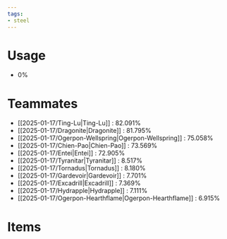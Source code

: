 ```yaml
---
tags:
- steel
---
```

# Usage
- 0%
# Teammates
- [[2025-01-17/Ting-Lu|Ting-Lu]] : 82.091%
- [[2025-01-17/Dragonite|Dragonite]] : 81.795%
- [[2025-01-17/Ogerpon-Wellspring|Ogerpon-Wellspring]] : 75.058%
- [[2025-01-17/Chien-Pao|Chien-Pao]] : 73.569%
- [[2025-01-17/Entei|Entei]] : 72.905%
- [[2025-01-17/Tyranitar|Tyranitar]] : 8.517%
- [[2025-01-17/Tornadus|Tornadus]] : 8.180%
- [[2025-01-17/Gardevoir|Gardevoir]] : 7.701%
- [[2025-01-17/Excadrill|Excadrill]] : 7.369%
- [[2025-01-17/Hydrapple|Hydrapple]] : 7.111%
- [[2025-01-17/Ogerpon-Hearthflame|Ogerpon-Hearthflame]] : 6.915%
# Items